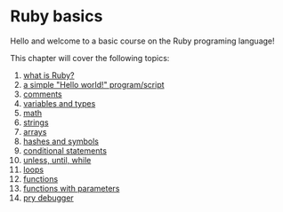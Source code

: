# Ruby basics

Hello and welcome to a basic course on the Ruby programing language!

This chapter will cover the following topics:

1. [what is Ruby?](what_is_ruby/)
2. [a simple "Hello world!" program/script](hello_world/)
3. [comments](comments/)
4. [variables and types](variables_and_types/)
5. [math](math/)
6. [strings](strings/)
7. [arrays](arrays/)
8. [hashes and symbols](hashes_and_symbols/)
9. [conditional statements](conditional_statements/)
10. [unless, until, while](unless_until_while/)
11. [loops](loops/)
12. [functions](functions/)
13. [functions with parameters](functions_with_parameters/)
14. [pry debugger](pry_debugger/)
